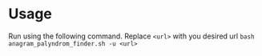 # Usage

Run using the following command. Replace `<url>` with you desired url
`bash anagram_palyndrom_finder.sh -u <url>`
